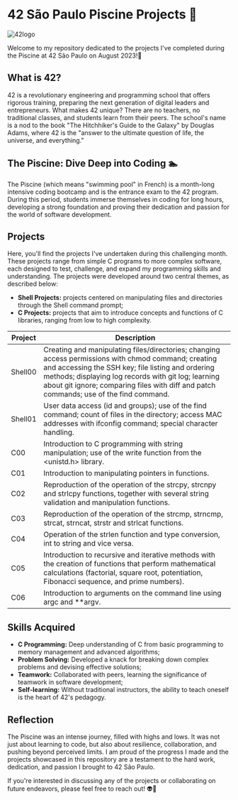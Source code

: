 # **42 São Paulo Piscine Projects** 🌊
![42logo](https://miro.medium.com/v2/resize:fit:1400/1*eliFAe2EAr55Oj_FuqB_yw.png)  

Welcome to my repository dedicated to the projects I've completed during the Piscine at 42 São Paulo on August 2023!🖖

## What is 42?
42 is a revolutionary engineering and programming school that offers rigorous training, preparing the next generation of digital leaders and entrepreneurs. What makes 42 unique? There are no teachers, no traditional classes, and students learn from their peers. The school's name is a nod to the book "The Hitchhiker's Guide to the Galaxy" by Douglas Adams, where 42 is the "answer to the ultimate question of life, the universe, and everything."

## The Piscine: Dive Deep into Coding 🏊
The Piscine (which means "swimming pool" in French) is a month-long intensive coding bootcamp and is the entrance exam to the 42 program. During this period, students immerse themselves in coding for long hours, developing a strong foundation and proving their dedication and passion for the world of software development.

## Projects
Here, you'll find the projects I've undertaken during this challenging month. These projects range from simple C programs to more complex software, each designed to test, challenge, and expand my programming skills and understanding. The projects were developed around two central themes, as described below:  
- **Shell Projects:** projects centered on manipulating files and directories through the Shell command prompt;
- **C Projects:** projects that aim to introduce concepts and functions of C libraries, ranging from low to high complexity.  

| Project | Description |
| ------ | ------ |
| Shell00 | Creating and manipulating files/directories; changing access permissions with chmod command; creating and accessing the SSH key; file listing and ordering methods; displaying log records with git log; learning about git ignore; comparing files with diff and patch commands; use of the find command. |
| Shell01 | User data access (id and groups); use of the find command; count of files in the directory; access MAC addresses with ifconfig command; special character handling. |
| C00 | Introduction to C programming with string manipulation; use of the write function from the <unistd.h> library. |
| C01 | Introduction to manipulating pointers in functions. |
| C02 | Reproduction of the operation of the strcpy, strcnpy and strlcpy functions, together with several string validation and manipulation functions. |
| C03 | Reproduction of the operation of the strcmp, strncmp, strcat, strncat, strstr and strlcat functions. |
| C04 | Operation of the strlen function and type conversion, int to string and vice versa. |
| C05 | Introduction to recursive and iterative methods with the creation of functions that perform mathematical calculations (factorial, square root, potentiation, Fibonacci sequence, and prime numbers). |
| C06 | Introduction to arguments on the command line using argc and **argv. |

## Skills Acquired
- **C Programming:** Deep understanding of C from basic programming to memory management and advanced algorithms;
- **Problem Solving:** Developed a knack for breaking down complex problems and devising effective solutions;
- **Teamwork:** Collaborated with peers, learning the significance of teamwork in software development;
- **Self-learning:** Without traditional instructors, the ability to teach oneself is the heart of 42's pedagogy.

## Reflection
The Piscine was an intense journey, filled with highs and lows. It was not just about learning to code, but also about resilience, collaboration, and pushing beyond perceived limits. I am proud of the progress I made and the projects showcased in this repository are a testament to the hard work, dedication, and passion I brought to 42 São Paulo.

If you're interested in discussing any of the projects or collaborating on future endeavors, please feel free to reach out! 👽🚀
